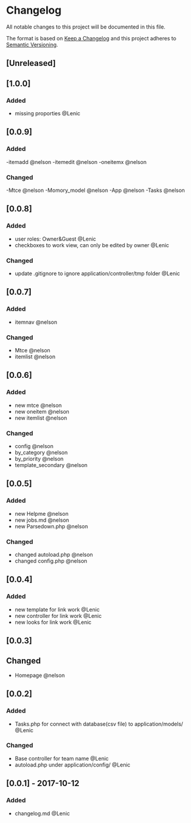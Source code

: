 # Changelog
All notable changes to this project will be documented in this file.

The format is based on [Keep a Changelog](http://keepachangelog.com/en/1.0.0/)
and this project adheres to [Semantic Versioning](http://semver.org/spec/v2.0.0.html).

## [Unreleased]

## [1.0.0]
### Added
- missing proporties @Lenic 

## [0.0.9]
### Added
-itemadd @nelson
-itemedit @nelson
-oneitemx @nelson

### Changed
-Mtce @nelson
-Momory_model @nelson
-App  @nelson
-Tasks @nelson


## [0.0.8]
### Added
- user roles: Owner&Guest @Lenic
- checkboxes to work view, can only be edited by owner @Lenic

### Changed
- update .gitignore to ignore application/controller/tmp folder @Lenic

## [0.0.7]
### Added
- itemnav @nelson

### Changed
- Mtce @nelson
- itemlist @nelson

## [0.0.6]
### Added
- new mtce @nelson
- new oneitem @nelson
- new itemlist @nelson

### Changed
- config @nelson
- by_category @nelson
- by_priority @nelson
- template_secondary @nelson

## [0.0.5]
### Added
- new Helpme @nelson
- new jobs.md @nelson
- new Parsedown.php @nelson

### Changed
- changed autoload.php  @nelson
- changed config.php  @nelson 

## [0.0.4]
### Added
- new template for link work @Lenic
- new controller for link work @Lenic
- new looks for link work @Lenic

## [0.0.3]
## Changed
- Homepage @nelson

## [0.0.2]
### Added
- Tasks.php for connect with database(csv file) to application/models/ @Lenic

### Changed
- Base controller for team name @Lenic
- autoload.php under application/config/ @Lenic

## [0.0.1] - 2017-10-12
### Added
- changelog.md @Lenic